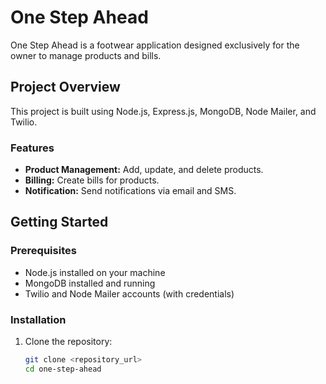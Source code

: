 # One Step Ahead

One Step Ahead is a footwear application designed exclusively for the owner to manage products and bills.

## Project Overview

This project is built using Node.js, Express.js, MongoDB, Node Mailer, and Twilio.

### Features

- **Product Management:** Add, update, and delete products.
- **Billing:** Create bills for products.
- **Notification:** Send notifications via email and SMS.

## Getting Started

### Prerequisites

- Node.js installed on your machine
- MongoDB installed and running
- Twilio and Node Mailer accounts (with credentials)

### Installation

1. Clone the repository:
   ```bash
   git clone <repository_url>
   cd one-step-ahead
